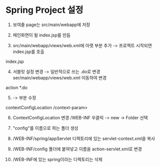 # Spring Project 설정

1. 보여줄 page는 src/main/webapp에 저장

2. 메인화면이 될 index.jsp를 만듬

3. src/main/webapp/views/web.xml에 아랫 부분 추가 -> 프로젝트 시작되면 index.jsp를 호출
<welcome-file-list>
	<welcome-file>index.jsp</welcome-file>
</welcome-file-list>

4. 서블릿 설정 변경 -> 일반적으로 쓰는 .do로 변경
ser/main/webapp/views/web.xml 이동하여 변경
<servlet-mapping>
	<servlet-name>action</servlet-name>
	<url-pattern>*.do</url-pattern>
<servlet-mapping>

5. -> <context-param> 부분 수정
<context-param>
	<param-name>contextConfigLocation</param-name>
	<param-value></param-value>
/context-param>

6. ContextConfigLocation 변경
/WEB-INF 우클릭 -> new -> Folder 선택

7. "config"를 이름으로 하는 폴더 생성

8. /WEB-INF/spring/appServlet 디렉토리에 있는 servlet-context.xml을 복사 

9. /WEB-INF/config 폴더에 붙여넣고 이름을 action-servlet.xml로 변경

10. /WEB-INF에 있는 spring이라는 디렉토리는 삭제
